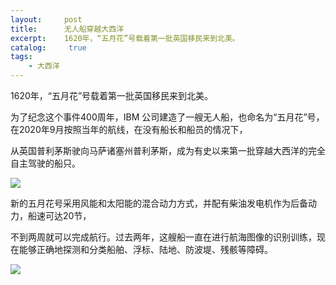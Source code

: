 ```yaml
---
layout:     post
title:      无人船穿越大西洋
excerpt:    1620年，“五月花”号载着第一批英国移民来到北美。
catalog: 	 true
tags:
    - 大西洋
---
```

1620年，“五月花”号载着第一批英国移民来到北美。

为了纪念这个事件400周年，IBM 公司建造了一艘无人船，也命名为“五月花”号，在2020年9月按照当年的航线，在没有船长和船员的情况下，

从英国普利茅斯驶向马萨诸塞州普利茅斯，成为有史以来第一批穿越大西洋的完全自主驾驶的船只。

![](https://pic.imgdb.cn/item/66b36e57d9c307b7e940c9b8.jpg)

新的五月花号采用风能和太阳能的混合动力方式，并配有柴油发电机作为后备动力，船速可达20节，

不到两周就可以完成航行。过去两年，这艘船一直在进行航海图像的识别训练，现在能够正确地探测和分类船舶、浮标、陆地、防波堤、残骸等障碍。

![](https://pic.imgdb.cn/item/66b36e5fd9c307b7e940d28a.jpg)
